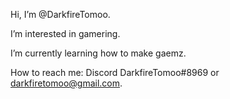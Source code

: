 Hi, I’m @DarkfireTomoo. 

I’m interested in gamering. 

I’m currently learning how to make gaemz.

How to reach me: Discord DarkfireTomoo#8969
or darkfiretomoo@gmail.com. 

